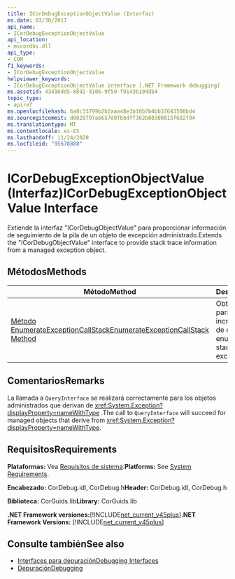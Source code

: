```yaml
---
title: ICorDebugExceptionObjectValue (Interfaz)
ms.date: 03/30/2017
api_name:
- ICorDebugExceptionObjectValue
api_location:
- mscordbi.dll
api_type:
- COM
f1_keywords:
- ICorDebugExceptionObjectValue
helpviewer_keywords:
- ICorDebugExceptionObjectValue interface [.NET Framework debugging]
ms.assetid: 43416dd5-8892-4106-9f59-f9143b19ddb4
topic_type:
- apiref
ms.openlocfilehash: 6a0c33799b2b2aaa48e3b18b7b4bb37643508bd4
ms.sourcegitcommit: d8020797a6657d0fbbdff362b80300815f682f94
ms.translationtype: MT
ms.contentlocale: es-ES
ms.lasthandoff: 11/24/2020
ms.locfileid: "95678888"
---
```

# <a name="icordebugexceptionobjectvalue-interface"></a><span data-ttu-id="1302f-102">ICorDebugExceptionObjectValue (Interfaz)</span><span class="sxs-lookup"><span data-stu-id="1302f-102">ICorDebugExceptionObjectValue Interface</span></span>

<span data-ttu-id="1302f-103">Extiende la interfaz "ICorDebugObjectValue" para proporcionar información de seguimiento de la pila de un objeto de excepción administrado.</span><span class="sxs-lookup"><span data-stu-id="1302f-103">Extends the "ICorDebugObjectValue" interface to provide stack trace information from a managed exception object.</span></span>  
  
## <a name="methods"></a><span data-ttu-id="1302f-104">Métodos</span><span class="sxs-lookup"><span data-stu-id="1302f-104">Methods</span></span>  
  
|<span data-ttu-id="1302f-105">Método</span><span class="sxs-lookup"><span data-stu-id="1302f-105">Method</span></span>|<span data-ttu-id="1302f-106">Descripción</span><span class="sxs-lookup"><span data-stu-id="1302f-106">Description</span></span>|  
|------------|-----------------|  
|[<span data-ttu-id="1302f-107">Método EnumerateExceptionCallStack</span><span class="sxs-lookup"><span data-stu-id="1302f-107">EnumerateExceptionCallStack Method</span></span>](icordebugexceptionobjectvalue-enumerateexceptioncallstack-method.md)|<span data-ttu-id="1302f-108">Obtiene un enumerador para la pila de llamadas incrustada en un objeto de excepción.</span><span class="sxs-lookup"><span data-stu-id="1302f-108">Gets an enumerator to the call stack embedded in an exception object.</span></span>|  
  
## <a name="remarks"></a><span data-ttu-id="1302f-109">Comentarios</span><span class="sxs-lookup"><span data-stu-id="1302f-109">Remarks</span></span>  

 <span data-ttu-id="1302f-110">La llamada a `QueryInterface` se realizará correctamente para los objetos administrados que derivan de <xref:System.Exception?displayProperty=nameWithType> .</span><span class="sxs-lookup"><span data-stu-id="1302f-110">The call to `QueryInterface` will succeed for managed objects that derive from <xref:System.Exception?displayProperty=nameWithType>.</span></span>  
  
## <a name="requirements"></a><span data-ttu-id="1302f-111">Requisitos</span><span class="sxs-lookup"><span data-stu-id="1302f-111">Requirements</span></span>  

 <span data-ttu-id="1302f-112">**Plataformas:** Vea [Requisitos de sistema](../../get-started/system-requirements.md).</span><span class="sxs-lookup"><span data-stu-id="1302f-112">**Platforms:** See [System Requirements](../../get-started/system-requirements.md).</span></span>  
  
 <span data-ttu-id="1302f-113">**Encabezado:** CorDebug.idl, CorDebug.h</span><span class="sxs-lookup"><span data-stu-id="1302f-113">**Header:** CorDebug.idl, CorDebug.h</span></span>  
  
 <span data-ttu-id="1302f-114">**Biblioteca:** CorGuids.lib</span><span class="sxs-lookup"><span data-stu-id="1302f-114">**Library:** CorGuids.lib</span></span>  
  
 <span data-ttu-id="1302f-115">**.NET Framework versiones:**[!INCLUDE[net_current_v45plus](../../../../includes/net-current-v45plus-md.md)]</span><span class="sxs-lookup"><span data-stu-id="1302f-115">**.NET Framework Versions:** [!INCLUDE[net_current_v45plus](../../../../includes/net-current-v45plus-md.md)]</span></span>  
  
## <a name="see-also"></a><span data-ttu-id="1302f-116">Consulte también</span><span class="sxs-lookup"><span data-stu-id="1302f-116">See also</span></span>

- [<span data-ttu-id="1302f-117">Interfaces para depuración</span><span class="sxs-lookup"><span data-stu-id="1302f-117">Debugging Interfaces</span></span>](debugging-interfaces.md)
- [<span data-ttu-id="1302f-118">Depuración</span><span class="sxs-lookup"><span data-stu-id="1302f-118">Debugging</span></span>](index.md)
